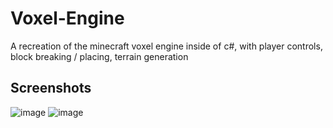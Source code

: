 # Voxel-Engine

A recreation of the minecraft voxel engine inside of c#, with player controls, block breaking / placing, terrain generation

## Screenshots
![image](https://user-images.githubusercontent.com/69014593/196037448-96946013-f405-4083-8b89-7a9ceb9ed7a0.png)
![image](https://user-images.githubusercontent.com/69014593/196037451-e32d09bf-71aa-4d94-b5bc-f5a50864ef25.png)
